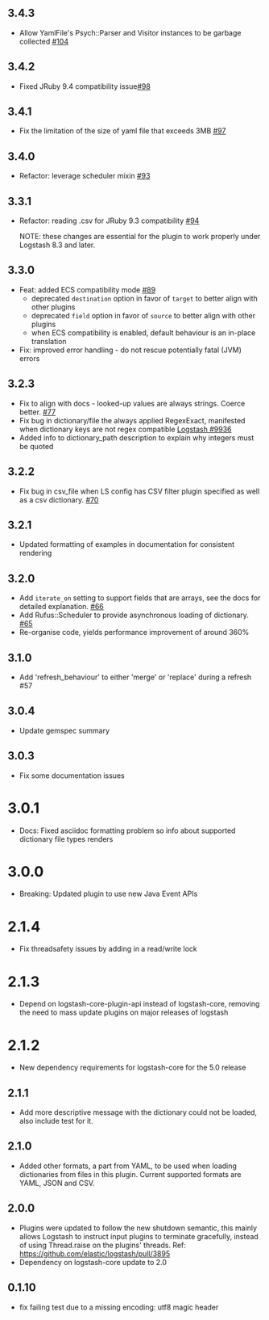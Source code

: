 ## 3.4.3
  - Allow YamlFile's Psych::Parser and Visitor instances to be garbage collected [#104](https://github.com/logstash-plugins/logstash-filter-translate/pull/104)

## 3.4.2
  - Fixed JRuby 9.4 compatibility issue[#98](https://github.com/logstash-plugins/logstash-filter-translate/pull/98)

## 3.4.1
  - Fix the limitation of the size of yaml file that exceeds 3MB [#97](https://github.com/logstash-plugins/logstash-filter-translate/pull/97)

## 3.4.0
 - Refactor: leverage scheduler mixin [#93](https://github.com/logstash-plugins/logstash-filter-translate/pull/93)

## 3.3.1
  - Refactor: reading .csv for JRuby 9.3 compatibility [#94](https://github.com/logstash-plugins/logstash-filter-translate/pull/94)

    NOTE: these changes are essential for the plugin to work properly under Logstash 8.3 and later.

## 3.3.0
  - Feat: added ECS compatibility mode [#89](https://github.com/logstash-plugins/logstash-filter-translate/pull/89)
    - deprecated `destination` option in favor of `target` to better align with other plugins
    - deprecated `field` option in favor of `source` to better align with other plugins
    - when ECS compatibility is enabled, default behaviour is an in-place translation
  - Fix: improved error handling - do not rescue potentially fatal (JVM) errors

## 3.2.3
  - Fix to align with docs - looked-up values are always strings. Coerce better. [#77](https://github.com/logstash-plugins/logstash-filter-translate/pull/77)
  - Fix bug in dictionary/file the always applied RegexExact, manifested when dictionary keys are not regex compatible [Logstash #9936](https://github.com/elastic/logstash/issues/9936)
  - Added info to dictionary_path description to explain why integers must be quoted

## 3.2.2
  - Fix bug in csv_file when LS config has CSV filter plugin specified as well as a csv dictionary.
  [#70](https://github.com/logstash-plugins/logstash-filter-translate/issues/70)

## 3.2.1
  - Updated formatting of examples in documentation for consistent rendering

## 3.2.0
  - Add `iterate_on` setting to support fields that are arrays, see the docs
  for detailed explanation.
  [#66](https://github.com/logstash-plugins/logstash-filter-translate/issues/66)
  - Add Rufus::Scheduler to provide asynchronous loading of dictionary.
  [#65](https://github.com/logstash-plugins/logstash-filter-translate/issues/65)
  - Re-organise code, yields performance improvement of around 360%

## 3.1.0
  - Add 'refresh_behaviour' to either 'merge' or 'replace' during a refresh #57

## 3.0.4
  - Update gemspec summary

## 3.0.3
  - Fix some documentation issues

# 3.0.1
  - Docs: Fixed asciidoc formatting problem so info about supported dictionary file types renders

# 3.0.0
  - Breaking: Updated plugin to use new Java Event APIs

# 2.1.4
  - Fix threadsafety issues by adding in a read/write lock

# 2.1.3
  - Depend on logstash-core-plugin-api instead of logstash-core, removing the need to mass update plugins on major releases of logstash
# 2.1.2
  - New dependency requirements for logstash-core for the 5.0 release
## 2.1.1
  - Add more descriptive message with the dictionary could not be loaded,
  also include test for it.

## 2.1.0
  - Added other formats, a part from YAML, to be used when loading
  dictionaries from files in this plugin. Current supported formats are
  YAML, JSON and CSV.

## 2.0.0
  - Plugins were updated to follow the new shutdown semantic, this mainly allows Logstash to instruct input plugins to terminate gracefully,
  instead of using Thread.raise on the plugins' threads. Ref: https://github.com/elastic/logstash/pull/3895
  - Dependency on logstash-core update to 2.0

## 0.1.10
  - fix failing test due to a missing encoding: utf8 magic header
